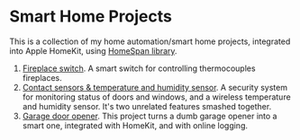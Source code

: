 # Smart Home Projects
This is a collection of my home automation/smart home projects, integrated into Apple HomeKit, using [HomeSpan library](https://github.com/HomeSpan/HomeSpan).

1. [Fireplace switch](fireplace_switch/README.md). A smart switch for controlling thermocouples fireplaces.
2. [Contact sensors & temperature and humidity sensor](doors_and_windows/README.md). A security system for monitoring status of doors and windows, and a wireless temperature and humidity sensor. It's two unrelated features smashed together.
3. [Garage door opener](garage_door_opener/README.md). This project turns a dumb garage opener into a smart one, integrated with HomeKit, and with online logging.